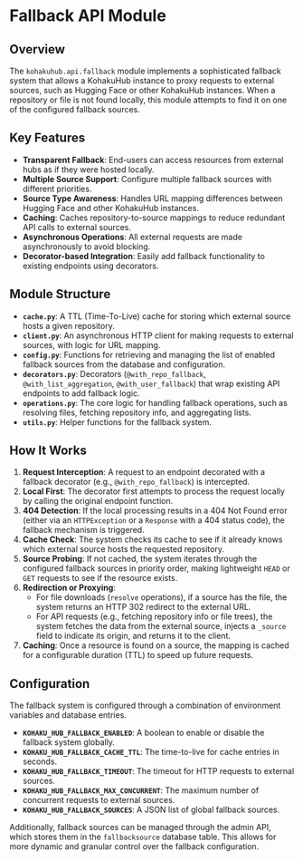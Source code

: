 # Fallback API Module

## Overview

The `kohakuhub.api.fallback` module implements a sophisticated fallback system that allows a KohakuHub instance to proxy requests to external sources, such as Hugging Face or other KohakuHub instances. When a repository or file is not found locally, this module attempts to find it on one of the configured fallback sources.

## Key Features

- **Transparent Fallback**: End-users can access resources from external hubs as if they were hosted locally.
- **Multiple Source Support**: Configure multiple fallback sources with different priorities.
- **Source Type Awareness**: Handles URL mapping differences between Hugging Face and other KohakuHub instances.
- **Caching**: Caches repository-to-source mappings to reduce redundant API calls to external sources.
- **Asynchronous Operations**: All external requests are made asynchronously to avoid blocking.
- **Decorator-based Integration**: Easily add fallback functionality to existing endpoints using decorators.

## Module Structure

- **`cache.py`**: A TTL (Time-To-Live) cache for storing which external source hosts a given repository.
- **`client.py`**: An asynchronous HTTP client for making requests to external sources, with logic for URL mapping.
- **`config.py`**: Functions for retrieving and managing the list of enabled fallback sources from the database and configuration.
- **`decorators.py`**: Decorators (`@with_repo_fallback`, `@with_list_aggregation`, `@with_user_fallback`) that wrap existing API endpoints to add fallback logic.
- **`operations.py`**: The core logic for handling fallback operations, such as resolving files, fetching repository info, and aggregating lists.
- **`utils.py`**: Helper functions for the fallback system.

## How It Works

1.  **Request Interception**: A request to an endpoint decorated with a fallback decorator (e.g., `@with_repo_fallback`) is intercepted.
2.  **Local First**: The decorator first attempts to process the request locally by calling the original endpoint function.
3.  **404 Detection**: If the local processing results in a 404 Not Found error (either via an `HTTPException` or a `Response` with a 404 status code), the fallback mechanism is triggered.
4.  **Cache Check**: The system checks its cache to see if it already knows which external source hosts the requested repository.
5.  **Source Probing**: If not cached, the system iterates through the configured fallback sources in priority order, making lightweight `HEAD` or `GET` requests to see if the resource exists.
6.  **Redirection or Proxying**:
    - For file downloads (`resolve` operations), if a source has the file, the system returns an HTTP 302 redirect to the external URL.
    - For API requests (e.g., fetching repository info or file trees), the system fetches the data from the external source, injects a `_source` field to indicate its origin, and returns it to the client.
7.  **Caching**: Once a resource is found on a source, the mapping is cached for a configurable duration (TTL) to speed up future requests.

## Configuration

The fallback system is configured through a combination of environment variables and database entries.

- **`KOHAKU_HUB_FALLBACK_ENABLED`**: A boolean to enable or disable the fallback system globally.
- **`KOHAKU_HUB_FALLBACK_CACHE_TTL`**: The time-to-live for cache entries in seconds.
- **`KOHAKU_HUB_FALLBACK_TIMEOUT`**: The timeout for HTTP requests to external sources.
- **`KOHAKU_HUB_FALLBACK_MAX_CONCURRENT`**: The maximum number of concurrent requests to external sources.
- **`KOHAKU_HUB_FALLBACK_SOURCES`**: A JSON list of global fallback sources.

Additionally, fallback sources can be managed through the admin API, which stores them in the `fallbacksource` database table. This allows for more dynamic and granular control over the fallback configuration.
